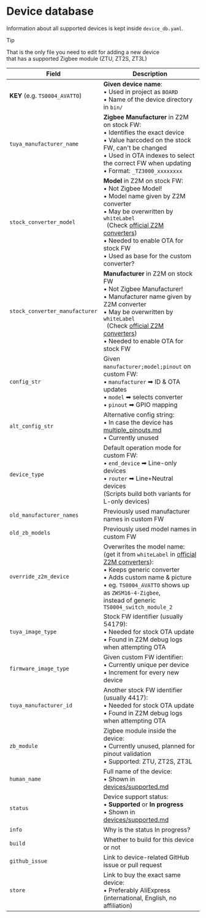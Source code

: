 # Device database

Information about all supported devices is kept inside `device_db.yaml`.

> [!TIP]  
> That is the only file you need to edit for adding a new device  
> that has a supported Zigbee module (ZTU, ZT2S, ZT3L)

[off_conv]: https://github.com/Koenkk/zigbee-herdsman-converters/tree/master/src/devices

| Field                        | Description                                                                                                                  |
|------------------------------|------------------------------------------------------------------------------------------------------------------------------|
|**KEY** (e.g. `TS0004_AVATTO`)| **Given device name**: <br> • Used in project as `BOARD` <br> • Name of the device directory in `bin/`                       |
|`tuya_manufacturer_name`      | **Zigbee Manufacturer** in Z2M on stock FW: <br> • Identifies the exact device <br> • Value harcoded on the stock FW, can't be changed <br> • Used in OTA indexes to select the correct FW when updating <br> • Format: `_TZ3000_xxxxxxxx` |
|`stock_converter_model`       | **Model** in Z2M on stock FW: <br> • Not Zigbee Model! <br> • Model name given by Z2M converter <br> • May be overwritten by `whiteLabel` <br> &nbsp; (Check [official Z2M converters][off_conv]) <br> • Needed to enable OTA for stock FW <br> • Used as base for the custom converter? |
|`stock_converter_manufacturer`| **Manufacturer** in Z2M on stock FW <br> • Not Zigbee Manufacturer! <br> • Manufacturer name given by Z2M converter <br> • May be overwritten by `whiteLabel` <br> &nbsp; (Check [official Z2M converters][off_conv]) <br> • Needed to enable OTA for stock FW |
|`config_str`                  | Given `manufacturer;model;pinout` on custom FW: <br> • `manufacturer` ➡ ID & OTA updates <br> • `model` ➡ selects converter <br> • `pinout` ➡ GPIO mapping |
|`alt_config_str`              | Alternative config string: <br> • In case the device has [multiple_pinouts.md](/docs/devices/multiple_pinouts.md) <br> • Currently unused|
|`device_type`                 | Default operation mode for custom FW: <br> • `end_device` ➡ Line-only devices <br> • `router` ➡ Line+Neutral devices <br> (Scripts build both variants for L-only devices) |
|`old_manufacturer_names`      | Previously used manufacturer names in custom FW                                                                              |
|`old_zb_models`               | Previously used model names in custom FW                                                                                     |
|`override_z2m_device`         | Overwrites the model name: <br> (get it from `whiteLabel` in [official Z2M converters][off_conv]): <br> • Keeps generic converter <br> • Adds custom name & picture <br> • eg. `TS0004_AVATTO` shows up as `ZWSM16-4-Zigbee`, <br> instead of generic `TS0004_switch_module_2`                                     |
|`tuya_image_type`             | Stock FW identifier (usually 54179): <br> • Needed for stock OTA update <br> • Found in Z2M debug logs when attempting OTA   |
|`firmware_image_type`         | Given custom FW identifier: <br> • Currently unique per device <br> • Increment for every new device                         |
|`tuya_manufacturer_id`        | Another stock FW identifier (usually 4417): <br> • Needed for stock OTA update <br> • Found in Z2M debug logs when attempting OTA|
|`zb_module`                   | Zigbee module inside the device: <br> • Currently unused, planned for pinout validation <br> • Supported: ZTU, ZT2S, ZT3L    |
|`human_name`                  | Full name of the device: <br> • Shown in [devices/supported.md](/docs/devices/supported.md)                                      |
|`status`                      | Device support status: <br> • **Supported** or **In progress** <br> • Shown in [devices/supported.md](/docs/devices/supported.md)|
|`info`                        | Why is the status In progress?                                                                                               |
|`build`                       | Whether to build for this device or not                                                                                      |
|`github_issue`                | Link to device-related GitHub issue or pull request                                                                          |
|`store`                       | Link to buy the exact same device: <br> • Preferably AliExpress (international, English, no affiliation)                     |
